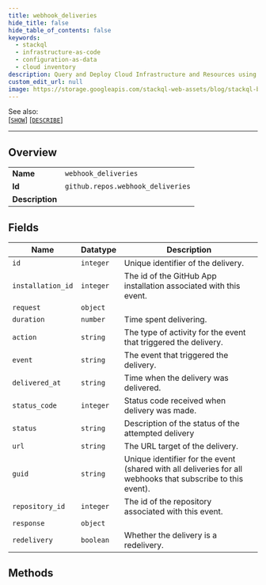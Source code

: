 ```yaml
---
title: webhook_deliveries
hide_title: false
hide_table_of_contents: false
keywords:
  - stackql
  - infrastructure-as-code
  - configuration-as-data
  - cloud inventory
description: Query and Deploy Cloud Infrastructure and Resources using SQL
custom_edit_url: null
image: https://storage.googleapis.com/stackql-web-assets/blog/stackql-blog-post-featured-image.png
---
```

  
    
See also:   
[[` SHOW `]](/docs/language-spec/show) [[` DESCRIBE `]](/docs/language-spec/describe)  
* * * 
## Overview
<table><tbody>
<tr><td><b>Name</b></td><td><code>webhook_deliveries</code></td></tr>
<tr><td><b>Id</b></td><td><code>github.repos.webhook_deliveries</code></td></tr>
<tr><td><b>Description</b></td><td></td></tr>
</tbody></table>

## Fields
| Name | Datatype | Description |
| ---- | -------- | ----------- |
| `id` | `integer` | Unique identifier of the delivery. |
| `installation_id` | `integer` | The id of the GitHub App installation associated with this event. |
| `request` | `object` |  |
| `duration` | `number` | Time spent delivering. |
| `action` | `string` | The type of activity for the event that triggered the delivery. |
| `event` | `string` | The event that triggered the delivery. |
| `delivered_at` | `string` | Time when the delivery was delivered. |
| `status_code` | `integer` | Status code received when delivery was made. |
| `status` | `string` | Description of the status of the attempted delivery |
| `url` | `string` | The URL target of the delivery. |
| `guid` | `string` | Unique identifier for the event (shared with all deliveries for all webhooks that subscribe to this event). |
| `repository_id` | `integer` | The id of the repository associated with this event. |
| `response` | `object` |  |
| `redelivery` | `boolean` | Whether the delivery is a redelivery. |
## Methods
